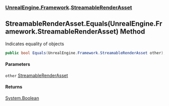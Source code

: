 ### [UnrealEngine.Framework](./UnrealEngine-Framework.md 'UnrealEngine.Framework').[StreamableRenderAsset](./UnrealEngine-Framework-StreamableRenderAsset.md 'UnrealEngine.Framework.StreamableRenderAsset')
## StreamableRenderAsset.Equals(UnrealEngine.Framework.StreamableRenderAsset) Method
Indicates equality of objects  
```csharp
public bool Equals(UnrealEngine.Framework.StreamableRenderAsset other);
```
#### Parameters
<a name='UnrealEngine-Framework-StreamableRenderAsset-Equals(UnrealEngine-Framework-StreamableRenderAsset)-other'></a>
`other` [StreamableRenderAsset](./UnrealEngine-Framework-StreamableRenderAsset.md 'UnrealEngine.Framework.StreamableRenderAsset')  
  
#### Returns
[System.Boolean](https://docs.microsoft.com/en-us/dotnet/api/System.Boolean 'System.Boolean')  
